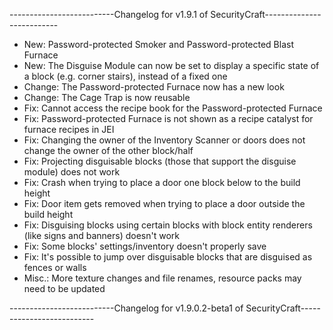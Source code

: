 --------------------------Changelog for v1.9.1 of SecurityCraft--------------------------

- New: Password-protected Smoker and Password-protected Blast Furnace
- New: The Disguise Module can now be set to display a specific state of a block (e.g. corner stairs), instead of a fixed one
- Change: The Password-protected Furnace now has a new look
- Change: The Cage Trap is now reusable
- Fix: Cannot access the recipe book for the Password-protected Furnace
- Fix: Password-protected Furnace is not shown as a recipe catalyst for furnace recipes in JEI
- Fix: Changing the owner of the Inventory Scanner or doors does not change the owner of the other block/half
- Fix: Projecting disguisable blocks (those that support the disguise module) does not work
- Fix: Crash when trying to place a door one block below to the build height
- Fix: Door item gets removed when trying to place a door outside the build height
- Fix: Disguising blocks using certain blocks with block entity renderers (like signs and banners) doesn't work
- Fix: Some blocks' settings/inventory doesn't properly save
- Fix: It's possible to jump over disguisable blocks that are disguised as fences or walls
- Misc.: More texture changes and file renames, resource packs may need to be updated

--------------------------Changelog for v1.9.0.2-beta1 of SecurityCraft--------------------------
